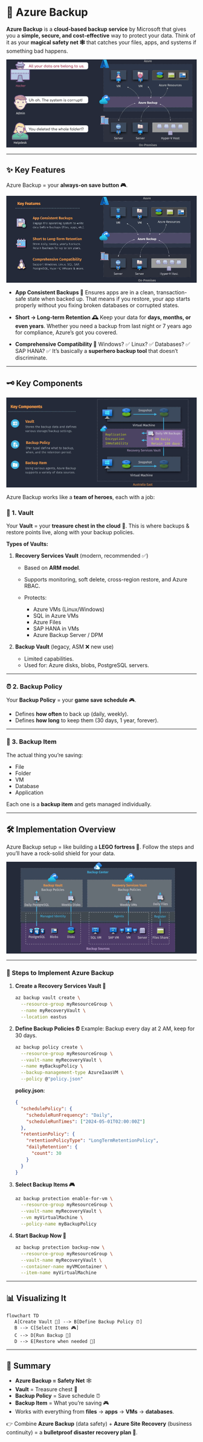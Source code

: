 # 💾 **Azure Backup**

**Azure Backup** is a **cloud-based backup service** by Microsoft that gives you a **simple, secure, and cost-effective** way to protect your data. Think of it as your **magical safety net 🕸️** that catches your files, apps, and systems if something bad happens.

![Azure Backup](images/az-backup.png)

---

## ✨ Key Features

Azure Backup = your **always-on save button 🎮**.

![alt text](images/az-backup-features.png)

- **App Consistent Backups 🧩**
  Ensures apps are in a clean, transaction-safe state when backed up. That means if you restore, your app starts properly without you fixing broken databases or corrupted states.

- **Short → Long-term Retention 🕰️**
  Keep your data for **days, months, or even years**. Whether you need a backup from last night or 7 years ago for compliance, Azure’s got you covered.

- **Comprehensive Compatibility 🦸**
  Windows? ✅ Linux? ✅ Databases? ✅ SAP HANA? ✅
  It’s basically a **superhero backup tool** that doesn’t discriminate.

---

## 🗝️ Key Components

![Key Components](images/az-backup-key-component.png)

Azure Backup works like a **team of heroes**, each with a job:

### 🏰 1. Vault

Your **Vault** = your **treasure chest in the cloud** 💎.
This is where backups & restore points live, along with your backup policies.

**Types of Vaults:**

1. **Recovery Services Vault** (modern, recommended ✅)

   - Based on **ARM model**.
   - Supports monitoring, soft delete, cross-region restore, and Azure RBAC.
   - Protects:

     - Azure VMs (Linux/Windows)
     - SQL in Azure VMs
     - Azure Files
     - SAP HANA in VMs
     - Azure Backup Server / DPM

2. **Backup Vault** (legacy, ASM ❌ new use)

   - Limited capabilities.
   - Used for: Azure disks, blobs, PostgreSQL servers.

---

### ⏰ 2. Backup Policy

Your **Backup Policy** = your **game save schedule** 🎮.

- Defines **how often** to back up (daily, weekly).
- Defines **how long** to keep them (30 days, 1 year, forever).

---

### 📂 3. Backup Item

The actual thing you’re saving:

- File
- Folder
- VM
- Database
- Application

Each one is a **backup item** and gets managed individually.

---

## 🛠️ Implementation Overview

Azure Backup setup = like building a **LEGO fortress 🧱**. Follow the steps and you’ll have a rock-solid shield for your data.

![Implementation Overview](images/az-backup-implementation-overview.png)

---

### 🚀 Steps to Implement Azure Backup

1. **Create a Recovery Services Vault 🏰**

   ```bash
   az backup vault create \
     --resource-group myResourceGroup \
     --name myRecoveryVault \
     --location eastus
   ```

2. **Define Backup Policies ⏰**
   Example: Backup every day at 2 AM, keep for 30 days.

   ```bash
   az backup policy create \
     --resource-group myResourceGroup \
     --vault-name myRecoveryVault \
     --name myBackupPolicy \
     --backup-management-type AzureIaasVM \
     --policy @"policy.json"
   ```

   **policy.json**:

   ```json
   {
     "schedulePolicy": {
       "scheduleRunFrequency": "Daily",
       "scheduleRunTimes": ["2024-05-01T02:00:00Z"]
     },
     "retentionPolicy": {
       "retentionPolicyType": "LongTermRetentionPolicy",
       "dailyRetention": {
         "count": 30
       }
     }
   }
   ```

3. **Select Backup Items 🎮**

   ```bash
   az backup protection enable-for-vm \
     --resource-group myResourceGroup \
     --vault-name myRecoveryVault \
     --vm myVirtualMachine \
     --policy-name myBackupPolicy
   ```

4. **Start Backup Now 🔄**

   ```bash
   az backup protection backup-now \
     --resource-group myResourceGroup \
     --vault-name myRecoveryVault \
     --container-name myVMContainer \
     --item-name myVirtualMachine
   ```

---

## 📊 Visualizing It

```mermaid
flowchart TD
   A[Create Vault 🏰] --> B[Define Backup Policy ⏰]
   B --> C[Select Items 🎮]
   C --> D[Run Backup 🔄]
   D --> E[Restore when needed 🔑]
```

---

## 📌 Summary

- **Azure Backup = Safety Net** 🕸️
- **Vault** = Treasure chest 🏰
- **Backup Policy** = Save schedule ⏰
- **Backup Item** = What you’re saving 🎮
- Works with everything from **files** → **apps** → **VMs** → **databases**.

👉 Combine **Azure Backup** (data safety) + **Azure Site Recovery** (business continuity) = a **bulletproof disaster recovery plan 🦾**.
